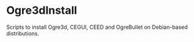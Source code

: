 # Ogre3dInstall
Scripts to install Ogre3d, CEGUI, CEED and OgreBullet on Debian-based distributions.
